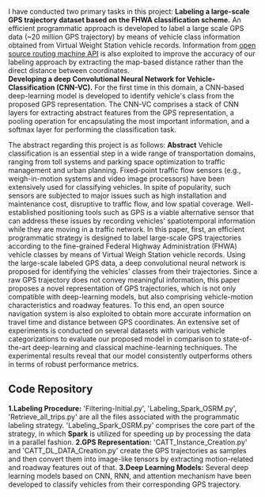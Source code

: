 I have conducted two primary tasks in this project: 
**Labeling a large-scale GPS trajectory dataset based on the FHWA classification scheme.** An efficient programmatic approach is developed to label a large scale GPS data (~20 million GPS trajectory) by means of vehicle class information obtained from Virtual Weight Station vehicle records. Information from [open source routing machine API](http://project-osrm.org/docs/v5.5.1/api/#general-options) is also exploited to improve the accuracy of our labeling approach by extracting the map-based distance rather than the direct distance between coordinates.   
**Developing a deep Convolutional Neural Network for Vehicle-Classification (CNN-VC).** For the first time in this domain, a CNN-based deep-learning model is developed to identify vehicle's class from the proposed GPS representation. The CNN-VC comprises a stack of CNN layers for extracting abstract features from the GPS representation, a pooling operation for encapsulating the most important information, and a softmax layer for performing the classification task.

The abstract regarding this project is as follows:
**Abstract**
Vehicle classification is an essential step in a wide range of transportation domains, ranging from toll systems and parking space optimization to traffic management and urban planning. Fixed-point traffic flow sensors (e.g., weigh-in-motion systems and video image processors) have been extensively used for classifying vehicles. In spite of popularity, such sensors are subjected to major issues such as high installation and maintenance cost, disruptive to traffic flow, and low spatial coverage. Well-established positioning tools such as GPS is a viable alternative sensor that can address these issues by recording vehicles' spatiotemporal information while they are moving in a traffic network. In this paper, first, an efficient programmatic strategy is designed to label large-scale GPS trajectories according to the fine-grained Federal Highway Administration (FHWA) vehicle classes by means of Virtual Weigh Station vehicle records. Using the large-scale labeled GPS data, a deep convolutional neural network is proposed for identifying the vehicles' classes from their trajectories. Since a raw GPS trajectory does not convey meaningful information, this paper proposes a novel representation of GPS trajectories, which is not only compatible with deep-learning models, but also comprising vehicle-motion characteristics and roadway features. To this end, an open source navigation system is also exploited to obtain more accurate information on travel time and distance between GPS coordinates. An extensive set of experiments is conducted on several datasets with various vehicle categorizations to evaluate our proposed model in comparison to state-of-the-art deep-learning and classical machine-learning techniques. The experimental results reveal that our model consistently outperforms others in terms of robust performance metrics.

## Code Repository

**1.Labeling Procedure:** 'Filtering-Initial.py', 'Labeling_Spark_OSRM.py', 'Retrieve_all_trips.py' are all the files associated with the programmatic labeling strategy. 'Labeling_Spark_OSRM.py' comprises the core part of the strategy, in which **Spark** is utilized for speeding up by processing the data in a parallel fashion.
**2.GPS Representation:** 'CATT_Instance_Creation.py' and 'CATT_DL_DATA_Creation.py' create the GPS trajectories as samples and then convert them into image-like tensors by extracting motion-related and roadway features out of that. 
**3.Deep Learning Models:** Several deep learning models based on CNN, RNN, and attention mechanism have been developed to classify vehicles from their corresponding GPS trajectory. 


